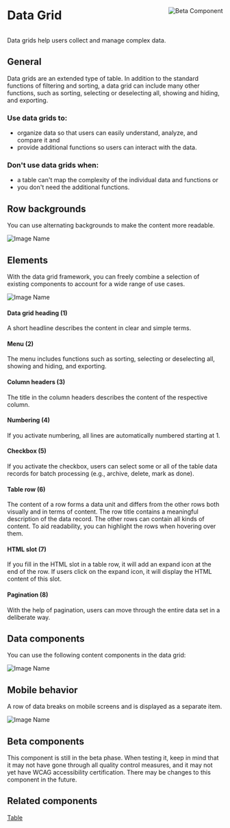 <div style="display: inline-flex; align-items: center; justify-content: space-between; width: 100%;">
    <h1>Data Grid</h1>
    <img src="assets/beta.png" alt="Beta Component" />
</div>

Data grids help users collect and manage complex data.

## General

Data grids are an extended type of table. In addition to the standard functions of filtering and sorting, a data grid can include many other functions, such as sorting, selecting or deselecting all, showing and hiding, and exporting.

### Use data grids to:


* organize data so that users can easily understand, analyze, and compare it and
* provide additional functions so users can interact with the data. 

### Don't use data grids when: 

* a table can't map the complexity of the individual data and functions or
* you don't need the additional functions.

## Row backgrounds

You can use alternating backgrounds to make the content more readable. 

![Image Name](assets/3_components/data-grid/Backgrounds_en.png)

## Elements

With the data grid framework, you can freely combine a selection of existing components to account for a wide range of use cases. 

![Image Name](assets/3_components/data-grid/elements.png)

#### Data grid heading (1)

A short headline describes the content in clear and simple terms.

#### Menu (2)

The menu includes functions such as sorting, selecting or deselecting all, showing and hiding, and exporting.

#### Column headers (3)

The title in the column headers describes the content of the respective column.

#### Numbering (4)

If you activate numbering, all lines are automatically numbered starting at 1.

#### Checkbox (5)

If you activate the checkbox, users can select some or all of the table data records for batch processing (e.g., archive, delete, mark as done). 

#### Table row (6)

The content of a row forms a data unit and differs from the other rows both visually and in terms of content. 
The row title contains a meaningful description of the data record.
The other rows can contain all kinds of content.
To aid readability, you can highlight the rows when hovering over them.

#### HTML slot (7)

If you fill in the HTML slot in a table row, it will add an expand icon at the end of the row. If users click on the expand icon, it will display the HTML content of this slot.

#### Pagination (8)

With the help of pagination, users can move through the entire data set in a deliberate way. 

## Data components

You can use the following content components in the data grid: 

![Image Name](assets/3_components/data-grid/Data_components_en.png)

## Mobile behavior

A row of data breaks on mobile screens and is displayed as a separate item.

![Image Name](assets/3_components/data-grid/Mobile.png) 

## Beta components

This component is still in the beta phase. When testing it, keep in mind that it may not have gone through all quality control measures, and it may not yet have WCAG accessibility certification. There may be changes to this component in the future. 

## Related components 

<a href="?path=/usage/components-table--standard">Table</a>